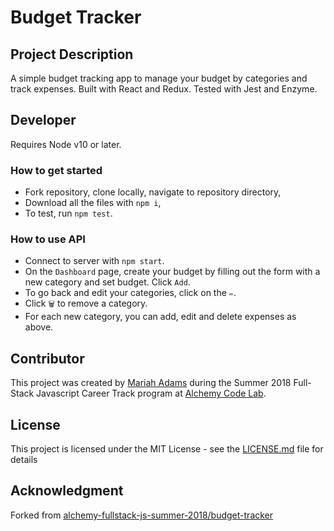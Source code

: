 # Budget Tracker

## Project Description
A simple budget tracking app to manage your budget by categories and track expenses. Built with React and Redux. Tested with Jest and Enzyme.

## Developer
Requires Node v10 or later.

### How to get started
* Fork repository, clone locally, navigate to repository directory,
* Download all the files with `npm i`,
* To test, run `npm test`. 

### How to use API
* Connect to server with `npm start`.
* On the `Dashboard` page, create your budget by filling out the form with a new category and set budget. Click `Add`.
* To go back and edit your categories, click on the `✏️`. 
* Click `🗑️` to remove a category. 
* For each new category, you can add, edit and delete expenses as above. 

## Contributor
This project was created by [Mariah Adams](https://github.com/MariahAdams) during the Summer 2018 Full-Stack Javascript Career Track program at [Alchemy Code Lab](https://www.alchemycodelab.com).

## License
This project is licensed under the MIT License - see the [LICENSE.md](LICENSE.md) file for details

## Acknowledgment 
Forked from [alchemy-fullstack-js-summer-2018/budget-tracker](https://github.com/alchemy-fullstack-js-summer-2018/budget-tracker)